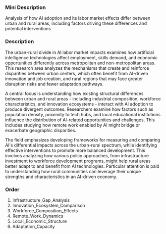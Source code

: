 ### Mini Description

Analysis of how AI adoption and its labor market effects differ between urban and rural areas, including factors driving these differences and potential interventions

### Description

The urban-rural divide in AI labor market impacts examines how artificial intelligence technologies affect employment, skills demand, and economic opportunities differently across metropolitan and non-metropolitan areas. This research area analyzes the mechanisms that create and reinforce disparities between urban centers, which often benefit from AI-driven innovation and job creation, and rural regions that may face greater disruption risks and fewer adaptation pathways.

A central focus is understanding how existing structural differences between urban and rural areas - including industrial composition, workforce characteristics, and innovation ecosystems - interact with AI adoption to produce divergent outcomes. Researchers examine how factors such as population density, proximity to tech hubs, and local educational institutions influence the distribution of AI-related opportunities and challenges. This includes studying how remote work enabled by AI might bridge or exacerbate geographic disparities.

The field emphasizes developing frameworks for measuring and comparing AI's differential impacts across the urban-rural spectrum, while identifying effective interventions to promote more balanced development. This involves analyzing how various policy approaches, from infrastructure investment to workforce development programs, might help rural areas better adapt to and benefit from AI technologies. Particular attention is paid to understanding how rural communities can leverage their unique strengths and characteristics in an AI-driven economy.

### Order

1. Infrastructure_Gap_Analysis
2. Innovation_Ecosystem_Comparison
3. Workforce_Composition_Effects
4. Remote_Work_Dynamics
5. Local_Economic_Structure
6. Adaptation_Capacity
